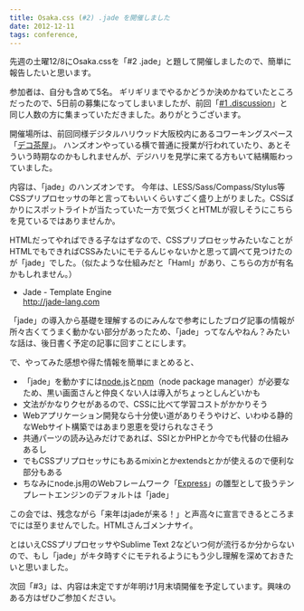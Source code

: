 ```yaml
---
title: Osaka.css (#2) .jade を開催しました
date: 2012-12-11
tags: conference,
---
```

先週の土曜12/8にOsaka.cssを「#2 .jade」と題して開催しましたので、簡単に報告したいと思います。

<!--more-->

参加者は、自分も含めて5名。
ギリギリまでやるかどうか決めかねていたところだったので、5日前の募集になってしまいましたが、前回「<a href="http://re-dzine.net/2012/10/osakacss-vol1-discussion/" target="_blank">#1 .discussion</a>」と同じ人数の方に集まっていただきました。ありがとうございます。

開催場所は、前回同様デジタルハリウッド大阪校内にあるコワーキングスペース「<a href="http://school.dhw.co.jp/osaka/decochaya/" target="_blank">デコ茶屋</a>」。
ハンズオンやっている横で普通に授業が行われていたり、あとそういう時期なのかもしれませんが、デジハリを見学に来てる方もいて結構賑わっていました。

内容は、「jade」のハンズオンです。
今年は、LESS/Sass/Compass/Stylus等CSSプリプロセッサの年と言ってもいいくらいすごく盛り上がりました。CSSばかりにスポットライトが当たっていた一方で気づくとHTMLが寂しそうにこちらを見ているではありませんか。

HTMLだってやればできる子なはずなので、CSSプリプロセッサみたいなことがHTMLでもできればCSSみたいにモテるんじゃないかと思って調べて見つけたのが「jade」でした。（似たような仕組みだと「Haml」があり、こちらの方が有名かもしれません。）

<ul>
<li>Jade - Template Engine<br />
<a href="http://jade-lang.com/" target="_blank">http://jade-lang.com</a></li>
</ul>

「jade」の導入から基礎を理解するのにみんなで参考にしたブログ記事の情報が所々古くてうまく動かない部分があったため、「jade」ってなんやねん？みたいな話は、後日書く予定の記事に回すことにします。

で、やってみた感想や得た情報を簡単にまとめると、

<ul>
<li>「jade」を動かすには<a href="http://nodejs.org/" target="_blank">node.js</a>と<a href="https://github.com/joyent/node/wiki/modules" target="_blank">npm</a>（node package manager）が必要なため、黒い画面さんと仲良くない人は導入がちょっとしんどいかも</li>
<li>文法がかなりクセがあるので、CSSに比べて学習コストがかかりそう</li>
<li>Webアプリケーション開発なら十分使い道がありそうやけど、いわゆる静的なWebサイト構築ではあまり恩恵を受けられなさそう</li>
<li>共通パーツの読み込みだけであれば、SSIとかPHPとか今でも代替の仕組みあるし</li>
<li>でもCSSプリプロセッサにもあるmixinとかextendsとかが使えるので便利な部分もある</li>
<li>ちなみにnode.js用のWebフレームワーク「<a href="http://expressjs.com/" target="_blank">Express</a>」の雛型として扱うテンプレートエンジンのデフォルトは「jade」</li>
</ul>

この会では、残念ながら「来年はjadeが来る！」と声高々に宣言できるところまでには至りませんでした。HTMLさんゴメンナサイ。

とはいえCSSプリプロセッサやSublime Text 2などいつ何が流行るか分からないので、もし「jade」がキタ時すぐにモテれるようにもう少し理解を深めておきたいと思いました。

次回「#3」は、内容は未定ですが年明け1月末頃開催を予定しています。興味のある方はぜひご参加ください。
